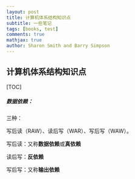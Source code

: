 ```yaml
---
layout: post
title: 计算机体系结构知识点
subtitle: 一些笔记
tags: [books, test]
comments: true
mathjax: true
author: Sharon Smith and Barry Simpson
---
```


## 计算机体系结构知识点

[TOC]







##### 数据依赖：

三种：

写后读（RAW）、读后写（WAR）、写后写（WAW）。

写后读：又称**数据依赖**或**真依赖**

读后写：**反依赖**

写后写：又称**输出依赖**
